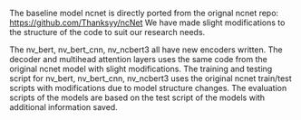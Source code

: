 The baseline model ncnet is directly ported from the orignal ncnet repo:
https://github.com/Thanksyy/ncNet
We have made slight modifications to the structure of the code to suit our research needs.

The nv_bert, nv_bert_cnn, nv_ncbert3 all have new encoders written. The decoder and multihead attention layers uses the same code from the original ncnet model with slight modifications.
The training and testing script for nv_bert, nv_bert_cnn, nv_ncbert3 uses the original ncnet train/test scripts with modifications due to model structure changes.
The evaluation scripts of the models are based on the test script of the models with additional information saved.